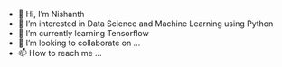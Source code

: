 - 👋 Hi, I’m Nishanth
- 👀 I’m interested in Data Science and Machine Learning using Python
- 🌱 I’m currently learning Tensorflow
- 💞️ I’m looking to collaborate on ...
- 📫 How to reach me ...

<!---
Nishanthdhamu/Nishanthdhamu is a ✨ special ✨ repository because its `README.md` (this file) appears on your GitHub profile.
You can click the Preview link to take a look at your changes.
--->
